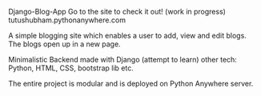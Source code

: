 Django-Blog-App
Go to the site to check it out! (work in progress)
tutushubham.pythonanywhere.com

A simple blogging site which enables a user to add, view and edit blogs.
The blogs open up in a new page.

Minimalistic Backend made with Django (attempt to learn)
other tech: Python, HTML, CSS, bootstrap lib etc.

The entire project is modular and is deployed on Python Anywhere server.


